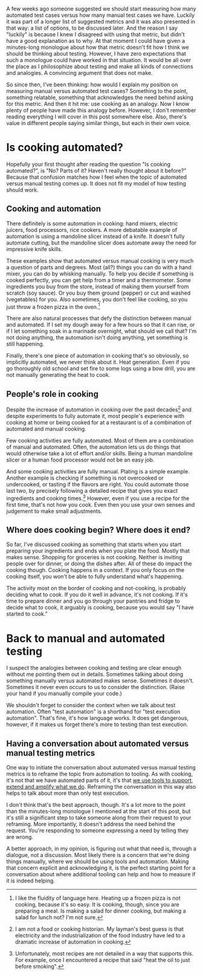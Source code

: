 <!--
.. title: Metrics, models and conversations
.. slug: metrics-models-and-conversations
.. date: 2023-03-12 10:11:25 UTC+01:00
.. tags: tools, test automation, metrics, measurements
.. category: metrics
.. link: 
.. description: 
.. type: text
-->

A few weeks ago someone suggested we should start measuring how many automated test cases versus how many manual test cases we have. Luckily it was part of a longer list of suggested metrics and it was also presented in that way: a list of options, to be discussed later. And the reason I say "luckily" is because I knew I disagreed with using that metric, but didn't have a good explanation as to why. At that moment I could have given a minutes-long monologue about how that metric doesn't fit how I think we should be thinking about testing. However, I have zero expectations that such a monologue could have worked in that situation. It would be all over the place as I philosophize about testing and make all kinds of connections and analogies. A convincing argument that does not make.

So since then, I've been thinking: how would I explain my position on measuring manual versus automated test cases? Something to the point, something relatable, something that acknowledges the need behind asking for this metric. And then it hit me: use cooking as an analogy. Now I know plenty of people have made this analogy before. However, I don't remember reading everything I will cover in this post somewhere else. Also, there's value in different people saying similar things, but each in their own voice.

<!-- TEASER_END -->


# Is cooking automated?

Hopefully your first thought after reading the question "Is cooking automated?", is "No? Parts of it? Haven't really thought about it before?" Because that confusion matches how I feel when the topic of automated versus manual testing comes up. It does not fit my model of how testing should work.

## Cooking and automation

There definitely is some automation in cooking: hand mixers, electric juicers, food processors, rice cookers. A more debatable example of automation is using a mandoline slicer instead of a knife. It doesn't fully automate cutting, but the mandoline slicer does automate away the need for impressive knife skills.

These examples show that automated versus manual cooking is very much a question of parts and degrees. Most (all?) things you can do with a hand mixer, you can do by whisking manually. To help you decide if something is cooked perfectly, you can get help from a timer and a thermometer. Some ingredients you buy from the store, instead of making them yourself from scratch (soy sauce). Or you buy them ground (pepper) or cut and washed (vegetables) for you. Also sometimes, you don't feel like cooking, so you just throw a frozen pizza in the oven.[^1]

[^1]: I like the fluidity of language here. Heating up a frozen pizza is not cooking, because it's so easy. It is cooking, though, since you are preparing a meal. Is making a salad for dinner cooking, but making a salad for lunch not? I'm not sure.

There are also natural processes that defy the distinction between manual and automated. If I set my dough away for a few hours so that it can rise, or if I let something soak in a marinade overnight, what should we call that? I'm not doing anything, the automation isn't doing anything, yet something is still happening.

Finally, there's one piece of automation in cooking that's so obviously, so implicitly automated, we never think about it. Heat generation. Even if you go thoroughly old school and set fire to some logs using a bow drill, you are not manually generating the heat to cook.

## People's role in cooking

Despite the increase of automation in cooking over the past decades[^2] and despite experiments to fully automate it, most people's experience with cooking at home or being cooked for at a restaurant is of a combination of automated and manual cooking.

[^2]: I am not a food or cooking historian. My layman's best guess is that electricity and the industrialization of the food industry have led to a dramatic increase of automation in cooking.

Few cooking activities are fully automated. Most of them are a combination of manual and automated. Often, the automation lets us do things that would otherwise take a lot of effort and/or skills. Being a human mandoline slicer or a human food processor would not be an easy job.

And some cooking activities are fully manual. Plating is a simple example. Another example is checking if something is not overcooked or undercooked, or tasting if the flavors are right. You could automate those last two, by precisely following a detailed recipe that gives you exact ingredients and cooking times.[^3] However, even if you use a recipe for the first time, that's not how you cook. Even then you use your own senses and judgement to make small adjustments.

[^3]: Unfortunately, most recipes are not detailed in a way that supports this. For example, once I encountered a recipe that said "heat the oil to just before smoking".

## Where does cooking begin? Where does it end?

So far, I've discussed cooking as something that starts when you start preparing your ingredients and ends when you plate the food. Mostly that makes sense. Shopping for groceries is not cooking. Neither is inviting people over for dinner, or doing the dishes after. All of these do impact the cooking though. Cooking happens in a context. If you only focus on the cooking itself, you won't be able to fully understand what's happening.

The activity most on the border of cooking and not-cooking, is probably deciding what to cook. If you do it well in advance, it's not cooking. If it's time to prepare dinner and you go through your pantries and fridge to decide what to cook, it arguably is cooking, because you would say "I have started to cook."



# Back to manual and automated testing

I suspect the analogies between cooking and testing are clear enough without me pointing them out in details. Sometimes talking about doing something manually versus automated makes sense. Sometimes it doesn't. Sometimes it never even occurs to us to consider the distinction. (Raise your hand if you manually compile your code.)

We shouldn't forget to consider the context when we talk about test automation. Often "test automation" is a shorthand for "test execution automation". That's fine, it's how language works. It does get dangerous, however, if it makes us forget there's more to testing than test execution.

## Having a conversation about automated versus manual testing metrics

One way to initiate the conversation about automated versus manual testing metrics is to reframe the topic from automation to tooling. As with cooking, it's not that we have automated parts of it, it's that [we use tools to support, extend and amplify what we do](link://slug/manifesto-for-software-testing). Reframing the conversation in this way also helps to talk about more than only test execution.

I don't think that's the best approach, though. It's a lot more to the point than the minutes-long monologue I mentioned at the start of this post, but it's still a significant step to take someone along from their request to your reframing. More importantly, it doesn't address the need behind the request. You're responding to someone expressing a need by telling they are wrong.

A better approach, in my opinion, is figuring out what that need is, through a dialogue, not a discussion. Most likely there is a concern that we're doing things manually, where we should be using tools and automation. Making that concern explicit and acknowledging it, is the perfect starting point for a conversation about where additional tooling can help and how to measure if it is indeed helping.
